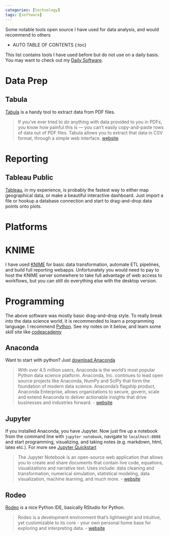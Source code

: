 ```yaml
---
categories: [technology]
tags: [software]
---
```


Some notable tools open source I have used for data analysis, and would recommend to others  

<!-- excerpt separator -->

* AUTO TABLE OF CONTENTS
{:toc}

This list contains tools I have used before but do not use on a daily basis. You may want to check out my [Daily Software](https://knanne.github.io/posts/daily-software).  

# Data Prep

## Tabula

[Tabula](http://tabula.technology/) is a handy tool to extract data from PDF files.  

> If you’ve ever tried to do anything with data provided to you in PDFs, you know how painful this is — you can’t easily copy-and-paste rows of data out of PDF files. Tabula allows you to extract that data in CSV format, through a simple web interface. [website](http://tabula.technology/)

# Reporting

## Tableau Public

[Tableau](https://public.tableau.com/s/), in my experience, is probably the fastest way to either map geographical data, or make a beautiful interactive dashboard. Just import a file or hookup a database connection and start to drag-and-drop data points onto plots.  

# Platforms

# KNIME

I have used [KNIME](https://www.knime.com/knime-analytics-platform) for basic data transformation, automate ETL pipelines, and build full reporting webapps. Unfortunately you would need to pay to host the KNIME server somewhere to take full advantage of web access to workflows, but you can still do everything else with the desktop version.  

# Programming

The above software was mostly basic drag-and-drop style. To really break into the data science world, it is recommended to learn a programming language. I recommend [Python](https://www.python.org/about/gettingstarted/). See my notes on it below, and learn some skill site like [codeacademy](https://www.codecademy.com/learn/learn-python)  

## Anaconda

Want to start with python? Just [download Anaconda](https://www.anaconda.com/download/)  

> With over 4.5 million users, Anaconda is the world’s most popular Python data science platform. Anaconda, Inc. continues to lead open source projects like Anaconda, NumPy and SciPy that form the foundation of modern data science. Anaconda’s flagship product, Anaconda Enterprise, allows organizations to secure, govern, scale and extend Anaconda to deliver actionable insights that drive businesses and industries forward. - [website](https://www.anaconda.com/what-is-anaconda/)

## Jupyter

If you installed Anaconda, you have Jupyter. Now just fire up a notebook from the command line with `jupyter notebook`, navigate to `localhost:8888` and start programming, visualizing, and taking notes (e.g. markdown, html, latex etc.). For more see [Jupyter Quickstart](https://jupyter.readthedocs.io/en/latest/content-quickstart.html)  

> The Jupyter Notebook is an open-source web application that allows you to create and share documents that contain live code, equations, visualizations and narrative text. Uses include: data cleaning and transformation, numerical simulation, statistical modeling, data visualization, machine learning, and much more. - [website](http://jupyter.org/)  

## Rodeo

[Rodeo](https://www.yhat.com/products/rodeo) is a nice Python IDE, basically RStudio for Python.  

> Rodeo is a development environment that’s lightweight and intuitive, yet customizable to its core - your own personal home base for exploring and interpreting data. - [website](https://www.yhat.com/products/rodeo)
